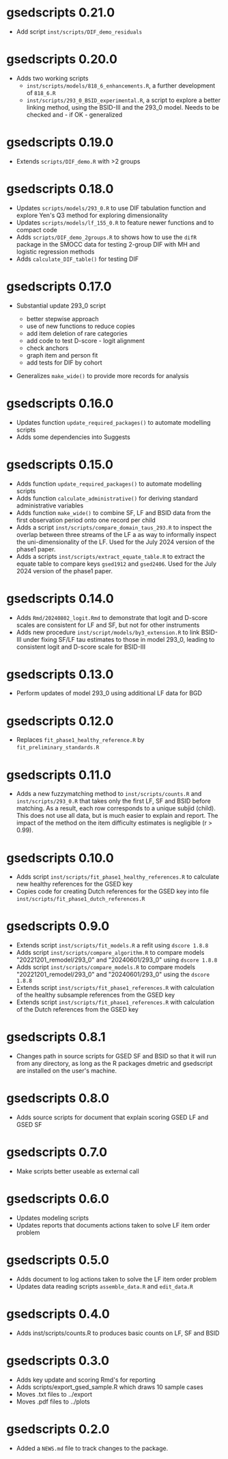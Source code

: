 # gsedscripts 0.21.0

- Add script `inst/scripts/DIF_demo_residuals` 

# gsedscripts 0.20.0

- Adds two working scripts
  + `inst/scripts/models/818_6_enhancements.R`, a further development of `818_6.R`
  + `inst/scripts/293_0_BSID_experimental.R`, a script to explore a better linking method, using the BSID-III and the 293_0 model. Needs to be checked and - if OK - generalized 

# gsedscripts 0.19.0

- Extends `scripts/DIF_demo.R` with >2 groups

# gsedscripts 0.18.0

- Updates `scripts/models/293_0.R` to use DIF tabulation function and explore Yen's Q3 method for exploring dimensionality
- Updates `scripts/models/lf_155_0.R` to feature newer functions and to compact code
- Adds `scripts/DIF_demo_2groups.R` to shows how to use the `difR` package in the SMOCC data for testing 2-group DIF with MH and logistic regression methods
- Adds `calculate_DIF_table()` for testing DIF

# gsedscripts 0.17.0

* Substantial update 293_0 script
  - better stepwise approach
  - use of new functions to reduce copies
  - add item deletion of rare categories
  - add code to test D-score - logit alignment
  - check anchors
  - graph item and person fit
  - add tests for DIF by cohort

* Generalizes `make_wide()` to provide more records for analysis

# gsedscripts 0.16.0

* Updates function `update_required_packages()` to automate modelling scripts
* Adds some dependencies into Suggests

# gsedscripts 0.15.0

* Adds function `update_required_packages()` to automate modelling scripts
* Adds function `calculate_administrative()` for deriving standard administrative variables
* Adds function `make_wide()` to combine SF, LF and BSID data from the first observation period onto one record per child
* Adds a script `inst/scripts/compare_domain_taus_293.R` to inspect the overlap between three streams of the LF a as way to informally inspect the uni-dimensionality of the LF. Used for the July 2024 version of the phase1 paper.
* Adds a scripts `inst/scripts/extract_equate_table.R` to extract the equate table to compare keys `gsed1912` and `gsed2406`. Used for the July 2024 version of the phase1 paper.

# gsedscripts 0.14.0

* Adds `Rmd/20240802_logit.Rmd` to demonstrate that logit and D-score scales are consistent for LF and SF, but not for other instruments
* Adds new procedure `inst/script/models/by3_extension.R` to link BSID-III under fixing SF/LF tau estimates to those in model 293_0, leading to consistent logit and D-score scale for BSID-III

# gsedscripts 0.13.0

* Perform updates of model 293_0 using additional LF data for BGD

# gsedscripts 0.12.0

* Replaces `fit_phase1_healthy_reference.R` by `fit_preliminary_standards.R`

# gsedscripts 0.11.0

* Adds a new fuzzymatching method to `inst/scripts/counts.R` and `inst/scripts/293_0.R` that takes only the first LF, SF and BSID before matching. As a result, each row corresponds to a unique subjid (child). This does not use all data, but is much easier to explain and report. The impact of the method on the item difficulty estimates is negligible (r > 0.99).

# gsedscripts 0.10.0

* Adds script `inst/scripts/fit_phase1_healthy_references.R` to calculate new healthy references for the GSED key
* Copies code for creating Dutch references for the GSED key into file `inst/scripts/fit_phase1_dutch_references.R`

# gsedscripts 0.9.0

* Extends script `inst/scripts/fit_models.R` a refit using `dscore 1.8.8`
* Adds script `inst/scripts/compare_algorithm.R` to compare models "20221201_remodel/293_0" and "20240601/293_0" using `dscore 1.8.8`
* Adds script `inst/scripts/compare_models.R` to compare models "20221201_remodel/293_0" and "20240601/293_0" using the `dscore 1.8.8`
* Extends script `inst/scripts/fit_phase1_references.R` with calculation of the healthy subsample references from the GSED key
* Extends script `inst/scripts/fit_phase1_references.R` with calculation of the Dutch references from the GSED key

# gsedscripts 0.8.1

* Changes path in source scripts for GSED SF and BSID so that it will run from any directory, as long as the R packages dmetric and gsedscript are installed on the user's machine.

# gsedscripts 0.8.0

* Adds source scripts for document that explain scoring GSED LF and GSED SF

# gsedscripts 0.7.0

* Make scripts better useable as external call

# gsedscripts 0.6.0

* Updates modeling scripts
* Updates reports that documents actions taken to solve LF item order problem

# gsedscripts 0.5.0 

* Adds document to log actions taken to solve the LF item order problem
* Updates data reading scripts `assemble_data.R` and `edit_data.R`

# gsedscripts 0.4.0

* Adds inst/scripts/counts.R to produces basic counts on LF, SF and BSID

# gsedscripts 0.3.0

* Adds key update and scoring Rmd's for reporting
* Adds scripts/export_gsed_sample.R which draws 10 sample cases
* Moves .txt files to ../export
* Moves .pdf files to ../plots

# gsedscripts 0.2.0

* Added a `NEWS.md` file to track changes to the package.
